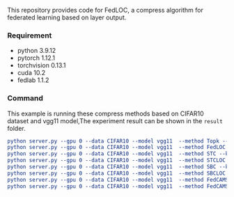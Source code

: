 This repository provides code for FedLOC, a compress algorithm for federated learning based on layer output.

### Requirement

* python 3.9.12
* pytorch 1.12.1
* torchvision 0.13.1
* cuda 10.2
* fedlab 1.1.2

### Command

This example is running these compress methods based on CIFAR10 dataset and vgg11 model,The experiment result can be shown in the `result` folder.



```cmake
python server.py --gpu 0 --data CIFAR10 --model vgg11  --method Topk --k 0.01 --alpha 1.0 -lr 0.01
python server.py --gpu 0 --data CIFAR10 --model vgg11  --method FedLOC --k 0.01 --alpha 1.0 -lr 0.01
python server.py --gpu 0 --data CIFAR10 --model vgg11  --method STC --k 0.01 --alpha 1.0 -lr 0.01
python server.py --gpu 0 --data CIFAR10 --model vgg11  --method STCLOC --k 0.01 --alpha 1.0 -lr 0.01
python server.py --gpu 0 --data CIFAR10 --model vgg11  --method SBC --k 0.01 --alpha 1.0 -lr 0.01
python server.py --gpu 0 --data CIFAR10 --model vgg11  --method SBCLOC --k 0.01 --alpha 1.0 -lr 0.01
python server.py --gpu 0 --data CIFAR10 --model vgg11  --method FedCAMS --k 0.01 --alpha 1.0 -lr 0.01
python server.py --gpu 0 --data CIFAR10 --model vgg11  --method FedCAMSLOC --k 0.01 --alpha 1.0 -lr 0.01
```
